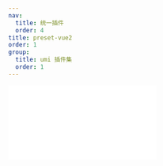```yaml
---
nav:
  title: 统一插件
  order: 4
title: preset-vue2
order: 1
group:
  title: umi 插件集
  order: 1
---
```


<embed src="../../packages/preset-vue2/README.md"></embed>
